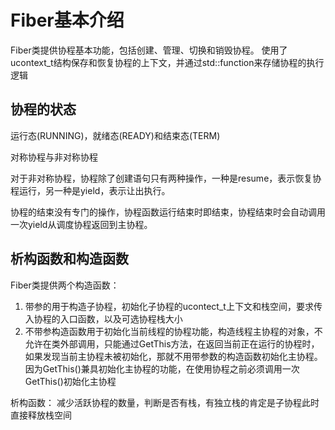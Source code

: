 # Fiber基本介绍

Fiber类提供协程基本功能，包括创建、管理、切换和销毁协程。
使用了ucontext_t结构保存和恢复协程的上下文，并通过std::function来存储协程的执行逻辑

## 协程的状态

运行态(RUNNING)，就绪态(READY)和结束态(TERM)

对称协程与非对称协程

对于非对称协程，协程除了创建语句只有两种操作，一种是resume，表示恢复协程运行，另一种是yield，表示让出执行。

协程的结束没有专门的操作，协程函数运行结束时即结束，协程结束时会自动调用一次yield从调度协程返回到主协程。

## 析构函数和构造函数

Fiber类提供两个构造函数：
1. 带参的用于构造子协程，初始化子协程的ucontect_t上下文和栈空间，要求传入协程的入口函数，以及可选协程栈大小
2. 不带参构造函数用于初始化当前线程的协程功能，构造线程主协程的对象，不允许在类外部调用，只能通过GetThis方法，在返回当前正在运行的协程时，如果发现当前主协程未被初始化，那就不用带参数的构造函数初始化主协程。因为GetThis()兼具初始化主协程的功能，在使用协程之前必须调用一次GetThis()初始化主协程

析构函数：
减少活跃协程的数量，判断是否有栈，有独立栈的肯定是子协程此时直接释放栈空间
